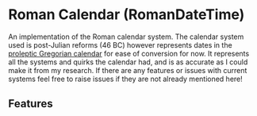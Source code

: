 # Roman Calendar (RomanDateTime)
An implementation of the Roman calendar system. The calendar system used is post-Julian reforms (46 BC) however represents dates in the [proleptic Gregorian calendar](https://en.wikipedia.org/wiki/Proleptic_Gregorian_calendar) for ease of conversion for now. It represents all the systems and quirks the calendar had, and is as accurate as I could make it from my research.
If there are any features or issues with current systems feel free to raise issues if they are not already mentioned here!

## Features
